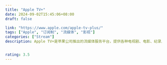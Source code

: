 ```yaml
---
title: "Apple TV+"
date: 2024-09-02T15:45:06+08:00
draft: false

link: "https://www.apple.com/apple-tv-plus/"
tags: ["Apple", "订阅制", "流媒体", "影视"]
categories: ["Stream"]
description: Apple TV+是苹果公司推出的流媒体服务平台，提供各种电视剧、电影、纪录片等视频内容。


rating: 3.5
---
```

